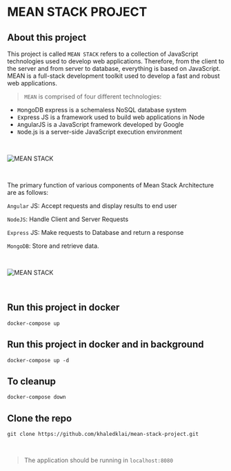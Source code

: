 # **MEAN STACK PROJECT**

## About this project
This project is called `MEAN STACK` refers to a collection of JavaScript technologies used to develop web applications. Therefore, from the client to the server and from server to database, everything is based on JavaScript. MEAN is a full-stack development toolkit used to develop a fast and robust web applications.


<!-- [Traversy Media](http://www.traversymedia.com "Traversy Media") -->


>`MEAN` is comprised of four different technologies:

* `M`ongoDB express is a schemaless NoSQL database system
* `E`xpress JS is a framework used to build web applications in Node
* `A`ngularJS is a JavaScript framework developed by Google
* `N`ode.js is a server-side JavaScript execution environment

<br>

![MEAN STACK](https://camo.githubusercontent.com/3f6a835e1b721822c526e830777c6780587789da4c78012463d9ac11f8f6b83f/687474703a2f2f636f6465636f6e646f2e636f6d2f77702d636f6e74656e742f75706c6f6164732f323031352f30382f372d46656174757265732d6f662d4d45414e2d537461636b5f3738352e706e67)

<br>


The primary function of various components of Mean Stack Architecture are as follows:

`Angular` JS: Accept requests and display results to end user

`NodeJS`: Handle Client and Server Requests

`Express` JS: Make requests to Database and return a response

`MongoDB`: Store and retrieve data.

<br>

![MEAN STACK](https://www.guru99.com/images/1/101218_1400_WhatisMeanS2.png)

<br>


## Run this project in docker

```
docker-compose up
```

## Run this project in docker and in background

```
docker-compose up -d
```

## To cleanup

```
docker-compose down
```


## Clone the repo
```
git clone https://github.com/khaledklai/mean-stack-project.git
```

<br>

> The application should be running in `localhost:8080`

